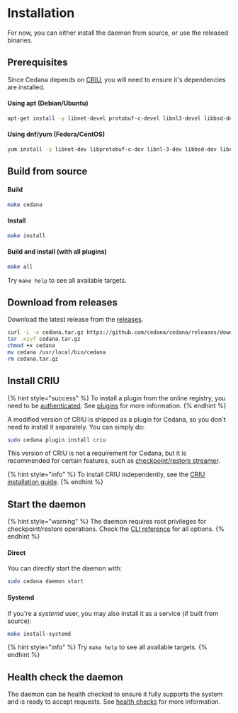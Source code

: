 # Installation

For now, you can either install the daemon from source, or use the released binaries.

## Prerequisites

Since Cedana depends on [CRIU](https://criu.org), you will need to ensure it's dependencies are installed.

#### Using apt (Debian/Ubuntu)

```sh
apt-get install -y libnet-devel protobuf-c-devel libnl3-devel libbsd-devel libcap-devel libseccomp-devel gpgme-devel nftables-devel
```

#### Using dnf/yum (Fedora/CentOS)

```sh
yum install -y libnet-dev libprotobuf-c-dev libnl-3-dev libbsd-dev libcap-dev libseccomp-dev libgpgme11-dev libnftables1
```

## Build from source

#### Build

```sh
make cedana
```

#### Install

```sh
make install
```

#### Build and install (with all plugins)

```sh
make all
```

Try `make help` to see all available targets.

## Download from releases

Download the latest release from the [releases](https://github.com/cedana/cedana/releases).

```sh
curl -L -o cedana.tar.gz https://github.com/cedana/cedana/releases/download/v0.9.245/cedana-amd64.tar.gz
tar -xzvf cedana.tar.gz
chmod +x cedana
mv cedana /usr/local/bin/cedana
rm cedana.tar.gz
```

## Install CRIU

{% hint style="success" %}
To install a plugin from the online registry, you need to be [authenticated](authentication.md). See [plugins](plugins.md) for more information.
{% endhint %}

A modified version of CRIU is shipped as a plugin for Cedana, so you don't need to install it separately. You can simply do:

```sh
sudo cedana plugin install criu
```

This version of CRIU is not a requirement for Cedana, but it is recommended for certain features, such as [checkpoint/restore streamer](../guides/streamer/cr.md).

{% hint style="info" %}
To install CRIU independently, see the [CRIU installation guide](https://criu.org/Installation).
{% endhint %}

## Start the daemon

{% hint style="warning" %}
The daemon requires root privileges for checkpoint/restore operations. Check the [CLI reference](../references/cli/cedana.md) for all options.
{% endhint %}

#### Direct

You can directly start the daemon with:

```sh
sudo cedana daemon start
```

#### Systemd

If you're a _systemd_ user, you may also install it as a service (if built from source):

```sh
make install-systemd
```

{% hint style="info" %}
Try `make help` to see all available targets.
{% endhint %}

## Health check the daemon

The daemon can be health checked to ensure it fully supports the system and is ready to accept requests. See [health checks](health.md) for more information.
